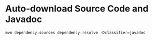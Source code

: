 # Auto-download Source Code and Javadoc

```
mvn dependency:sources dependency:resolve -Dclassifier=javadoc
```